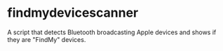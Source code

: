 # findmydevicescanner
A script that detects Bluetooth broadcasting Apple devices and shows if they are "FindMy" devices.



